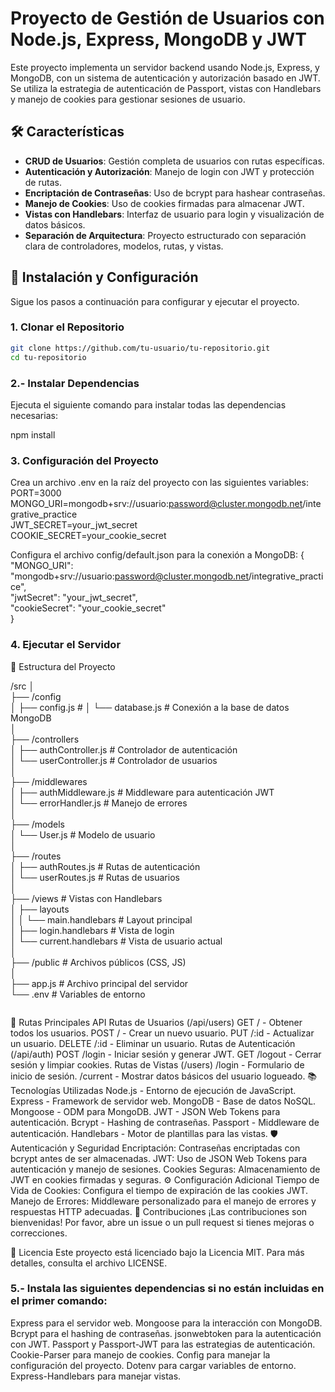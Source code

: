 # Proyecto de Gestión de Usuarios con Node.js, Express, MongoDB y JWT

Este proyecto implementa un servidor backend usando Node.js, Express, y MongoDB, con un sistema de autenticación y autorización basado en JWT. Se utiliza la estrategia de autenticación de Passport, vistas con Handlebars y manejo de cookies para gestionar sesiones de usuario.

## 🛠️ Características

- **CRUD de Usuarios**: Gestión completa de usuarios con rutas específicas.
- **Autenticación y Autorización**: Manejo de login con JWT y protección de rutas.
- **Encriptación de Contraseñas**: Uso de bcrypt para hashear contraseñas.
- **Manejo de Cookies**: Uso de cookies firmadas para almacenar JWT.
- **Vistas con Handlebars**: Interfaz de usuario para login y visualización de datos básicos.
- **Separación de Arquitectura**: Proyecto estructurado con separación clara de controladores, modelos, rutas, y vistas.

## 🚀 Instalación y Configuración
Sigue los pasos a continuación para configurar y ejecutar el proyecto.

### 1. Clonar el Repositorio

```bash
git clone https://github.com/tu-usuario/tu-repositorio.git
cd tu-repositorio
```

### 2.- Instalar Dependencias

Ejecuta el siguiente comando para instalar todas las dependencias necesarias:

npm install

### 3. Configuración del Proyecto
Crea un archivo .env en la raíz del proyecto con las siguientes variables:
PORT=3000  
MONGO_URI=mongodb+srv://usuario:password@cluster.mongodb.net/integrative_practice  
JWT_SECRET=your_jwt_secret  
COOKIE_SECRET=your_cookie_secret  

Configura el archivo config/default.json para la conexión a MongoDB:
{
  "MONGO_URI": "mongodb+srv://usuario:password@cluster.mongodb.net/integrative_practice",  
  "jwtSecret": "your_jwt_secret",  
  "cookieSecret": "your_cookie_secret"  
}

### 4. Ejecutar el Servidor

📁 Estructura del Proyecto

/src
│  
├── /config  
│   ├── config.js          # 
│   └── database.js        # Conexión a la base de datos MongoDB  
│  
├── /controllers  
│   ├── authController.js  # Controlador de autenticación  
│   └── userController.js  # Controlador de usuarios  
│  
├── /middlewares  
│   ├── authMiddleware.js  # Middleware para autenticación JWT  
│   └── errorHandler.js    # Manejo de errores  
│  
├── /models  
│   └── User.js            # Modelo de usuario  
│  
├── /routes  
│   ├── authRoutes.js      # Rutas de autenticación  
│   └── userRoutes.js      # Rutas de usuarios  
│  
├── /views                 # Vistas con Handlebars  
│   ├── layouts  
│   │   └── main.handlebars # Layout principal  
│   ├── login.handlebars   # Vista de login  
│   └── current.handlebars # Vista de usuario actual  
│  
├── /public                # Archivos públicos (CSS, JS)  
│  
├── app.js              # Archivo principal del servidor  
└── .env                   # Variables de entorno  

```
```

🧩 Rutas Principales
API Rutas de Usuarios (/api/users)
GET / - Obtener todos los usuarios.
POST / - Crear un nuevo usuario.
PUT /:id - Actualizar un usuario.
DELETE /:id - Eliminar un usuario.
Rutas de Autenticación (/api/auth)
POST /login - Iniciar sesión y generar JWT.
GET /logout - Cerrar sesión y limpiar cookies.
Rutas de Vistas (/users)
/login - Formulario de inicio de sesión.
/current - Mostrar datos básicos del usuario logueado.
📚 Tecnologías Utilizadas
Node.js - Entorno de ejecución de JavaScript.
Express - Framework de servidor web.
MongoDB - Base de datos NoSQL.
Mongoose - ODM para MongoDB.
JWT - JSON Web Tokens para autenticación.
Bcrypt - Hashing de contraseñas.
Passport - Middleware de autenticación.
Handlebars - Motor de plantillas para las vistas.
🛡️ Autenticación y Seguridad
Encriptación: Contraseñas encriptadas con bcrypt antes de ser almacenadas.
JWT: Uso de JSON Web Tokens para autenticación y manejo de sesiones.
Cookies Seguras: Almacenamiento de JWT en cookies firmadas y seguras.
⚙️ Configuración Adicional
Tiempo de Vida de Cookies: Configura el tiempo de expiración de las cookies JWT.
Manejo de Errores: Middleware personalizado para el manejo de errores y respuestas HTTP adecuadas.
📝 Contribuciones
¡Las contribuciones son bienvenidas! Por favor, abre un issue o un pull request si tienes mejoras o correcciones.

📄 Licencia
Este proyecto está licenciado bajo la Licencia MIT. Para más detalles, consulta el archivo LICENSE.



### 5.- Instala las siguientes dependencias si no están incluidas en el primer comando:

Express para el servidor web.
Mongoose para la interacción con MongoDB.
Bcrypt para el hashing de contraseñas.
jsonwebtoken para la autenticación con JWT.
Passport y Passport-JWT para las estrategias de autenticación.
Cookie-Parser para manejo de cookies.
Config para manejar la configuración del proyecto.
Dotenv para cargar variables de entorno.
Express-Handlebars para manejar vistas.
